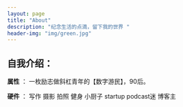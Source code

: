 ```yaml
---
layout: page
title: "About"
description: "纪念生活的点滴，留下我的世界 "
header-img: "img/green.jpg"
---
```


## 自我介绍：


**属性** ： 一枚励志做斜杠青年的【数字游民】，90后。



**硬件** ： 写作  摄影  拍照  健身  小厨子  startup  podcast迷  博客主  
